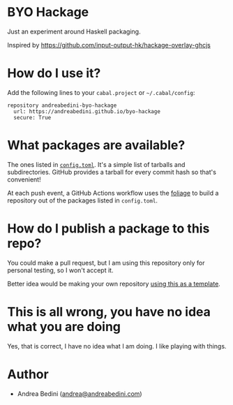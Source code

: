 # BYO Hackage

Just an experiment around Haskell packaging.

Inspired by https://github.com/input-output-hk/hackage-overlay-ghcjs

# How do I use it?

Add the following lines to your `cabal.project` or `~/.cabal/config`:

```
repository andreabedini-byo-hackage
  url: https://andreabedini.github.io/byo-hackage
  secure: True
```

# What packages are available?

The ones listed in [`config.toml`](https://github.com/andreabedini/byo-hackage/blob/main/config.toml).
It's a simple list of tarballs and subdirectories. GitHub provides a
tarball for every commit hash so that's convenient!

At each push event, a GitHub Actions workflow uses the
[foliage](https://github.com/andreabedini/foliage) to build a repository
out of the packages listed in `config.toml`.

# How do I publish a package to this repo?

You could make a pull request, but I am using this repository only for personal testing, so I won't accept it.

Better idea would be making your own repository [using this as a template](https://github.com/andreabedini/byo-hackage/generate).

# This is all wrong, you have no idea what you are doing

Yes, that is correct, I have no idea what I am doing. I like playing with things.

# Author

- Andrea Bedini (andrea@andreabedini.com)
